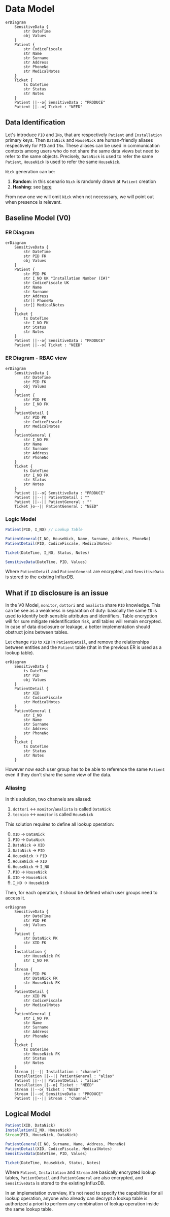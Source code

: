 # Data Model

```mermaid
erDiagram
    SensitiveData {
        str DateTime
        obj Values
    }
    Patient {
        str CodiceFiscale
        str Name
        str Surname
        str Address
        str PhoneNo
        str MedicalNotes
    }
    Ticket {
        ts DateTime
        str Status
        str Notes
    }
    Patient ||--o{ SensitiveData : "PRODUCE"
    Patient ||--o{ Ticket : "NEED"

```

## Data Identification

Let's introduce `PID` and `INo`, that are respectively `Patient` and `Installation` primary keys.
Then `DataNick` and `HouseNick` are human-friendly aliases respectively for `PID` and `INo`.
These aliases can be used in communication contexts among users who do not share the same data views but need to refer to the same objects.
Precisely, `DataNick` is used to refer the same `Patient`, `HouseNick` is used to refer the same `HouseNick`.

`Nick` generation can be:

1. **Random**: in this scenario `Nick` is randomly drawn at `Patient` creation
2. **Hashing**: see [here](./hashing/)

From now one we will omit `Nick` when not necesssary, we will point out when presence is relevant.

## Baseline Model (V0)

### ER Diagram

```mermaid
erDiagram
    SensitiveData {
        str DateTime
        str PID FK
        obj Values
    }
    Patient {
        str PID PK
        str I_NO UK "Installation Number (I#)"
        str CodiceFiscale UK
        str Name
        str Surname
        str Address
        str[] PhoneNo
        str[] MedicalNotes
    }
    Ticket {
        ts DateTime
        str I_NO FK
        str Status
        str Notes
    }
    Patient ||--o{ SensitiveData : "PRODUCE"
    Patient ||--o{ Ticket : "NEED"

```

### ER Diagram - RBAC view

```mermaid
erDiagram
    SensitiveData {
        str DateTime
        str PID FK
        obj Values
    }
    Patient {
        str PID FK
        str I_NO FK
    }
    PatientDetail {
        str PID PK
        str CodiceFiscale
        str MedicalNotes
    }
    PatientGeneral {
        str I_NO PK
        str Name
        str Surname
        str Address
        str PhoneNo
    }
    Ticket {
        ts DateTime
        str I_NO FK
        str Status
        str Notes
    }
    Patient ||--o{ SensitiveData : "PRODUCE"
    Patient ||--|| PatientDetail : ""
    Patient ||--|| PatientGeneral : ""
    Ticket }o--|| PatientGeneral : "NEED"
```

### Logic Model

```js
Patient(PID, I_NO) // Lookup Table

PatientGeneral(I_NO, HouseNick, Name, Surname, Address, PhoneNo)
PatientDetail(PID, CodiceFiscale, MedicalNotes)

Ticket(DateTime, I_NO, Status, Notes)

SensitiveData(DateTime, PID, Values)
```

Where `PatientDetail` and `PatientGeneral` are encrypted, and `SensitiveData` is stored to the existing InfluxDB.

## What if `ID` disclosure is an issue

In the V0 Model, `monitor`, `dottori` and `analista` share `PID` knowledge.
This can be see as a weakness in separation of duty: basically the same `ID` is used to identify both sensible attributes and identifiers.
Table encryption will for sure mitigate reidentification risk, until tables will remain encrypted.
In case of data disclosure or leakage, a better implementation should obstruct joins between tables.

Let change `PID` to `XID` in `PatientDetail`, and remove the relationships between entities and the `Patient` table (that in the previous ER is used as a lookup table).

```mermaid
erDiagram
    SensitiveData {
        ts DateTime
        str PID
        obj Values
    }
    PatientDetail {
        str XID
        str CodiceFiscale
        str MedicalNotes
    }
    PatientGeneral {
        str I_NO
        str Name
        str Surname
        str Address
        str PhoneNo
    }
    Ticket {
        ts DateTime
        str Status
        str Notes
    }
```

However now each user group has to be able to reference the same `Patient` even if they don't share the same view of the data.

### Aliasing

In this solution, two channels are aliased:

1. `dottori` <-> `monitor`/`analista` is called `DataNick`
2. `tecnico` <-> `monitor` is called `HouseNick`

This solution requires to define all lookup operation:

0. `XID` -> `DataNick`
0. `PID` -> `DataNick`
0. `DataNick` -> `XID`
0. `DataNick` -> `PID`
0. `HouseNick` -> `PID`
0. `HouseNick` -> `XID`
0. `HouseNick` -> `I_NO`
0. `PID` -> `HouseNick`
0. `XID` -> `HouseNick`
0. `I_NO` -> `HouseNick`

Then, for each operation, it shoud be defined which user groups need to access it.

```mermaid
erDiagram
    SensitiveData {
        str DateTime
        str PID FK
        obj Values
    }
    Patient {
        str DataNick PK
        str XID FK
    }
    Installation {
        str HouseNick PK
        str I_NO FK
    }
    Stream {
        str PID PK
        str DataNick FK
        str HouseNick FK
    }
    PatientDetail {
        str XID PK
        str CodiceFiscale
        str MedicalNotes
    }
    PatientGeneral {
        str I_NO PK
        str Name
        str Surname
        str Address
        str PhoneNo
    }
    Ticket {
        ts DateTime
        str HouseNick FK
        str Status
        str Notes
    }
    Stream ||--|| Installation : "channel"
    Installation ||--|| PatientGeneral : "alias"
    Patient ||--|| PatientDetail : "alias"
    Installation ||--o{ Ticket : "NEED"
    Stream ||--o{ Ticket : "NEED"
    Stream ||--o{ SensitiveData : "PRODUCE"
    Patient ||--|| Stream : "channel"
```

## Logical Model

```js
Patient(XID, DataNick)
Installation(I_NO, HouseNick)
Stream(PID, HouseNick, DataNick)

PatientGeneral(I_NO, Surname, Name, Address, PhoneNo)
PatientDetail(XID, CodiceFiscale, MedicalNotes)
SensitiveData(DateTime, PID, Values)

Ticket(DateTime, HouseNick, Status, Notes)
```

Where `Patient`, `Installation` and `Stream` are basically encrypted lookup tables, `PatientDetail` and `PatientGeneral` are also encrypted, and `SensitiveData` is stored to the existing InfluxDB.

In an implemetation overview, it's not need to specify the capabilities for all lookup operation, anyone who already can decrypt a lookup table is authorized a priori to perform any combination of lookup operation inside the same lookup table.
